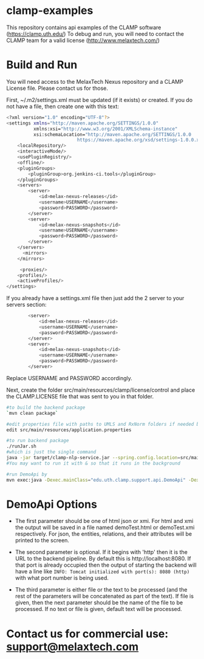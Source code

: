 # clamp-examples

This repository contains api examples of the CLAMP software (https://clamp.uth.edu/)
To debug and run, you will need to contact the CLAMP team for a valid license (http://www.melaxtech.com/)


# Build and Run
You will need access to the MelaxTech Nexus repository and a CLAMP License file. Please contact us for those.

First, ~/.m2/settings.xml must be updated (if it exists) or created.
If you do not have a file, then create one with this text:
```bash
<?xml version="1.0" encoding="UTF-8"?>
<settings xmlns="http://maven.apache.org/SETTINGS/1.0.0"
          xmlns:xsi="http://www.w3.org/2001/XMLSchema-instance"
          xsi:schemaLocation="http://maven.apache.org/SETTINGS/1.0.0
                          https://maven.apache.org/xsd/settings-1.0.0.xsd">
    <localRepository/>
    <interactiveMode/>
    <usePluginRegistry/>
    <offline/>
    <pluginGroups>
        <pluginGroup>org.jenkins-ci.tools</pluginGroup>
    </pluginGroups>
    <servers>
        <server>
            <id>melax-nexus-releases</id>
            <username>USERNAME</username>
            <password>PASSWORD</password>
        </server>
        <server>
            <id>melax-nexus-snapshots</id>
            <username>USERNAME</username>
            <password>PASSWORD</password>
        </server>
    </servers>
      <mirrors>
    </mirrors>

     <proxies/>
    <profiles/>
    <activeProfiles/>
</settings>
```
If you already have a settings.xml file then just add the 2 server to your servers section:
```bash
        <server>
            <id>melax-nexus-releases</id>
            <username>USERNAME</username>
            <password>PASSWORD</password>
        </server>
        <server>
            <id>melax-nexus-snapshots</id>
            <username>USERNAME</username>
            <password>PASSWORD</password>
        </server>
```

Replace USERNAME and PASSWORD accordingly.

Next, create the folder src/main/resources/clamp/license/control and place the CLAMP.LICENSE file that was sent to you in that folder.

```bash
#to build the backend package
`mvn clean package` 

#edit properties file with paths to UMLS and RxNorm folders if needed by pipeline (the included PublicClinicalPipeline.pipeline.jar doesn't need them)
edit src/main/resources/application.properties

#to run backend package
./runJar.sh
#which is just the single command
java -jar target/clamp-nlp-service.jar --spring.config.location=src/main/resources/application.properties
#You may want to run it with & so that it runs in the background

#run DemoApi by
mvn exec:java -Dexec.mainClass="edu.uth.clamp.support.api.DemoApi" -Dexec.args="json"
```


# DemoApi Options
* The first parameter should be one of html json or xmi. For html and xmi the output will be saved in a file named demoTest.html or demoTest.xmi respectively.
For json, the entities, relations, and their attributes will be printed to the screen.

* The second parameter is optional. If it begins with 'http' then it is the URL to the backend pipeline. By default this is http://localhost:8080. If that port is already occupied then the output of starting the backend will have a line like `INFO: Tomcat initialized with port(s): 8080 (http)` with what port number is being used. 

* The third parameter is either file or the text to be processed (and the rest of the parameters will be concatenated as part of the text). If file is given, then the next parameter should be the name of the file to be processed.
If no text or file is given, default text will be processed.


# Contact us for commercial use: support@melaxtech.com 
